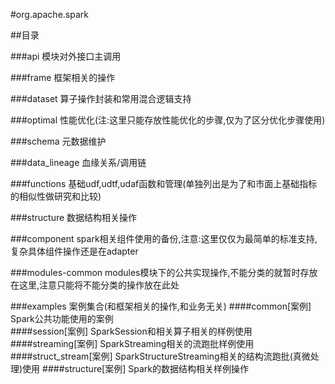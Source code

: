 #org.apache.spark

##目录

###api
    模块对外接口主调用

###frame
    框架相关的操作
    
###dataset
    算子操作封装和常用混合逻辑支持

###optimal
    性能优化(注:这里只能存放性能优化的步骤,仅为了区分优化步骤使用)
    
###schema
    元数据维护
        
###data_lineage
    血缘关系/调用链

###functions
    基础udf,udtf,udaf函数和管理(单独列出是为了和市面上基础指标的相似性做研究和比较)

###structure
    数据结构相关操作
    
###component
    spark相关组件使用的备份,注意:这里仅仅为最简单的标准支持,复杂具体组件操作还是在adapter
    
###modules-common
    modules模块下的公共实现操作,不能分类的就暂时存放在这里,注意只能将不能分类的操作放在此处


###examples
    案例集合(和框架相关的操作,和业务无关)
####common[案例]
Spark公共功能使用的案例        
####session[案例]
SparkSession和相关算子相关的样例使用
####streaming[案例]
SparkStreaming相关的流跑批样例使用
####struct_stream[案例]
SparkStructureStreaming相关的结构流跑批(真微处理)使用
####structure[案例]
Spark的数据结构相关样例操作
